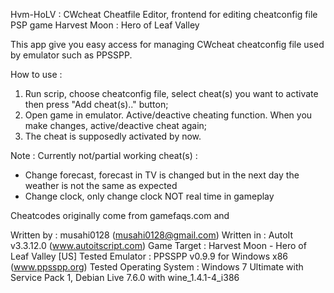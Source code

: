 Hvm-HoLV : CWcheat Cheatfile Editor, frontend for editing cheatconfig file PSP game Harvest Moon : Hero of Leaf Valley

This app give you easy access for managing CWcheat cheatconfig file used by emulator such as PPSSPP.

How to use :
1. Run scrip, choose cheatconfig file, select cheat(s) you want to activate then press "Add cheat(s).." button;
2. Open game in emulator. Active/deactive cheating function. When you make changes, active/deactive cheat again;
3. The cheat is supposedly activated by now.

Note :
Currently not/partial working cheat(s) : 
- Change forecast, forecast in TV is changed but in the next day the weather is not the same as expected
- Change clock, only change clock NOT real time in gameplay

Cheatcodes originally come from gamefaqs.com and 

Written by : musahi0128 (musahi0128@gmail.com)
Written in : AutoIt v3.3.12.0 (www.autoitscript.com)
Game Target : Harvest Moon - Hero of Leaf Valley [US]
Tested Emulator : PPSSPP v0.9.9 for Windows x86 (www.ppsspp.org)
Tested Operating System : Windows 7 Ultimate with Service Pack 1, Debian Live 7.6.0 with wine_1.4.1-4_i386
